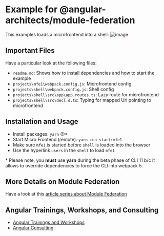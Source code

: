 # Example for @angular-architects/module-federation

This examples loads a microfrontend into a shell:
![image](https://github.com/garyleo77/thalamus-mfe/assets/17285066/b862e699-7a4f-4ab2-ad0f-71b9536245bf)


## Important Files

Have a particular look at the following files:

- ``readme.md``: Shows how to install dependencies and how to start the example
- ``projects\mfe1\webpack.config.js``: Microfrontend config
- ``projects\shell\webpack.config.js``: Shell config
- ``projects\shell\src\app\app.routes.ts``: Lazy route for microfrontend
- ``projects\shell\src\decl.d.ts``: Typing for mapped Url pointing to microfrontend

## Installation and Usage

- Install packages: ``yarn`` (!)*
- Start Micro Frontend (remote): ``yarn run start:mfe1``
- Make sure ``mfe1`` is started before ``shell`` is loaded into the browser
- Use the hyperlink ``users`` in the ``shell`` to load `mfe1`

\* Please note, you **must** use **yarn** during the beta phase of CLI 11 b/c it allows to override dependencies to force the CLI into webpack 5.

## More Details on Module Federation

Have a look at this [article series about Module Federation](https://www.angulararchitects.io/aktuelles/the-microfrontend-revolution-part-2-module-federation-with-angular/)

## Angular Trainings, Workshops, and Consulting

- [Angular Trainings and Workshops](https://www.angulararchitects.io/en/angular-workshops/)
- [Angular Consulting](https://www.angulararchitects.io/en/consulting/)
